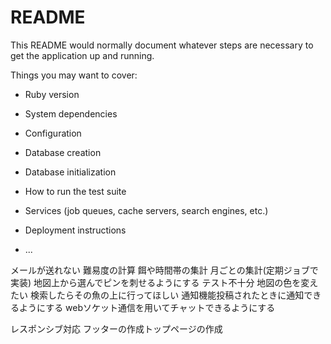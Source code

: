 # README

This README would normally document whatever steps are necessary to get the
application up and running.

Things you may want to cover:

* Ruby version

* System dependencies

* Configuration

* Database creation

* Database initialization

* How to run the test suite

* Services (job queues, cache servers, search engines, etc.)

* Deployment instructions

* ...

メールが送れない
難易度の計算
餌や時間帯の集計
月ごとの集計(定期ジョブで実装)
地図上から選んでピンを刺せるようにする
テスト不十分
地図の色を変えたい
検索したらその魚の上に行ってほしい
通知機能投稿されたときに通知できるようにする
webソケット通信を用いてチャットできるようにする

レスポンシブ対応
フッターの作成トップページの作成



   
